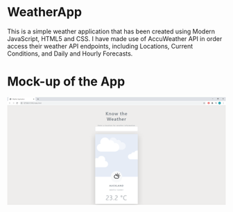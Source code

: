 # WeatherApp

This is a simple weather application that has been created using Modern JavaScript, HTML5 and CSS.  I have made use of AccuWeather API in order access their weather API endpoints, including Locations, Current Conditions, and Daily and Hourly Forecasts.

# Mock-up of the App
![](https://github.com/djonathanpaul/WeatherApp/blob/master/img/WeatherReadMe.PNG)

